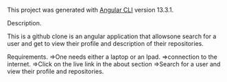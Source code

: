 

This project was generated with [Angular CLI](https://github.com/angular/angular-cli) version 13.3.1.

Description.

This is a github clone is an angular application that allowsone search for a user and get to view their profile and description of their repositories.

Requirements.
=>One needs either a laptop or an Ipad.
=>connection to the internet.
=>Click on the live link in the about section
=>Search for a user and view their profile and repositories.